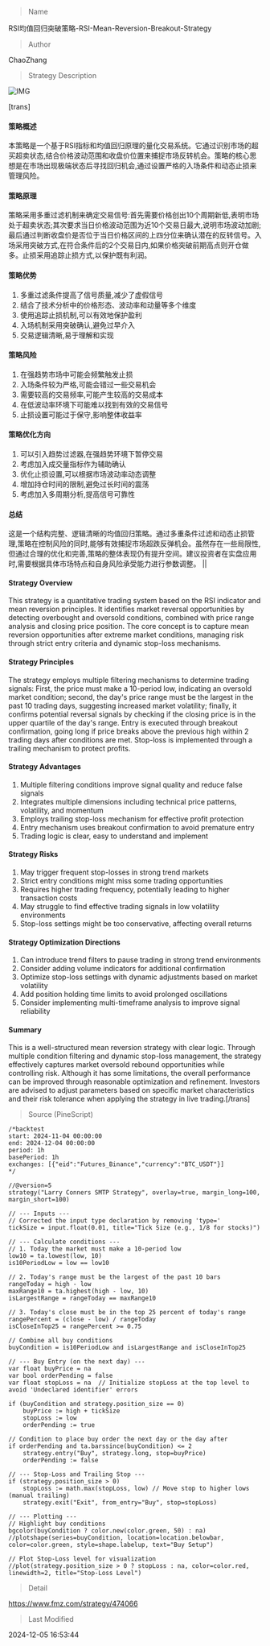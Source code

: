 
> Name

RSI均值回归突破策略-RSI-Mean-Reversion-Breakout-Strategy

> Author

ChaoZhang

> Strategy Description

![IMG](https://www.fmz.com/upload/asset/1e1d78c701d039d62e2.png)

[trans]
#### 策略概述
本策略是一个基于RSI指标和均值回归原理的量化交易系统。它通过识别市场的超买超卖状态,结合价格波动范围和收盘价位置来捕捉市场反转机会。策略的核心思想是在市场出现极端状态后寻找回归机会,通过设置严格的入场条件和动态止损来管理风险。

#### 策略原理
策略采用多重过滤机制来确定交易信号:首先需要价格创出10个周期新低,表明市场处于超卖状态;其次要求当日价格波动范围为近10个交易日最大,说明市场波动加剧;最后通过判断收盘价是否位于当日价格区间的上四分位来确认潜在的反转信号。入场采用突破方式,在符合条件后的2个交易日内,如果价格突破前期高点则开仓做多。止损采用追踪止损方式,以保护既有利润。

#### 策略优势
1. 多重过滤条件提高了信号质量,减少了虚假信号
2. 结合了技术分析中的价格形态、波动率和动量等多个维度
3. 使用追踪止损机制,可以有效地保护盈利
4. 入场机制采用突破确认,避免过早介入
5. 交易逻辑清晰,易于理解和实现

#### 策略风险
1. 在强趋势市场中可能会频繁触发止损
2. 入场条件较为严格,可能会错过一些交易机会
3. 需要较高的交易频率,可能产生较高的交易成本
4. 在低波动率环境下可能难以找到有效的交易信号
5. 止损设置可能过于保守,影响整体收益率

#### 策略优化方向
1. 可以引入趋势过滤器,在强趋势环境下暂停交易
2. 考虑加入成交量指标作为辅助确认
3. 优化止损设置,可以根据市场波动率动态调整
4. 增加持仓时间的限制,避免过长时间的震荡
5. 考虑加入多周期分析,提高信号可靠性

#### 总结
这是一个结构完整、逻辑清晰的均值回归策略。通过多重条件过滤和动态止损管理,策略在控制风险的同时,能够有效捕捉市场超跌反弹机会。虽然存在一些局限性,但通过合理的优化和完善,策略的整体表现仍有提升空间。建议投资者在实盘应用时,需要根据具体市场特点和自身风险承受能力进行参数调整。 || 

#### Strategy Overview
This strategy is a quantitative trading system based on the RSI indicator and mean reversion principles. It identifies market reversal opportunities by detecting overbought and oversold conditions, combined with price range analysis and closing price position. The core concept is to capture mean reversion opportunities after extreme market conditions, managing risk through strict entry criteria and dynamic stop-loss mechanisms.

#### Strategy Principles
The strategy employs multiple filtering mechanisms to determine trading signals: First, the price must make a 10-period low, indicating an oversold market condition; second, the day's price range must be the largest in the past 10 trading days, suggesting increased market volatility; finally, it confirms potential reversal signals by checking if the closing price is in the upper quartile of the day's range. Entry is executed through breakout confirmation, going long if price breaks above the previous high within 2 trading days after conditions are met. Stop-loss is implemented through a trailing mechanism to protect profits.

#### Strategy Advantages
1. Multiple filtering conditions improve signal quality and reduce false signals
2. Integrates multiple dimensions including technical price patterns, volatility, and momentum
3. Employs trailing stop-loss mechanism for effective profit protection
4. Entry mechanism uses breakout confirmation to avoid premature entry
5. Trading logic is clear, easy to understand and implement

#### Strategy Risks
1. May trigger frequent stop-losses in strong trend markets
2. Strict entry conditions might miss some trading opportunities
3. Requires higher trading frequency, potentially leading to higher transaction costs
4. May struggle to find effective trading signals in low volatility environments
5. Stop-loss settings might be too conservative, affecting overall returns

#### Strategy Optimization Directions
1. Can introduce trend filters to pause trading in strong trend environments
2. Consider adding volume indicators for additional confirmation
3. Optimize stop-loss settings with dynamic adjustments based on market volatility
4. Add position holding time limits to avoid prolonged oscillations
5. Consider implementing multi-timeframe analysis to improve signal reliability

#### Summary
This is a well-structured mean reversion strategy with clear logic. Through multiple condition filtering and dynamic stop-loss management, the strategy effectively captures market oversold rebound opportunities while controlling risk. Although it has some limitations, the overall performance can be improved through reasonable optimization and refinement. Investors are advised to adjust parameters based on specific market characteristics and their risk tolerance when applying the strategy in live trading.[/trans]



> Source (PineScript)

``` pinescript
/*backtest
start: 2024-11-04 00:00:00
end: 2024-12-04 00:00:00
period: 1h
basePeriod: 1h
exchanges: [{"eid":"Futures_Binance","currency":"BTC_USDT"}]
*/

//@version=5
strategy("Larry Conners SMTP Strategy", overlay=true, margin_long=100, margin_short=100)

// --- Inputs ---
// Corrected the input type declaration by removing 'type='
tickSize = input.float(0.01, title="Tick Size (e.g., 1/8 for stocks)")

// --- Calculate conditions ---
// 1. Today the market must make a 10-period low
low10 = ta.lowest(low, 10)
is10PeriodLow = low == low10

// 2. Today's range must be the largest of the past 10 bars
rangeToday = high - low
maxRange10 = ta.highest(high - low, 10)
isLargestRange = rangeToday == maxRange10

// 3. Today's close must be in the top 25 percent of today's range
rangePercent = (close - low) / rangeToday
isCloseInTop25 = rangePercent >= 0.75

// Combine all buy conditions
buyCondition = is10PeriodLow and isLargestRange and isCloseInTop25

// --- Buy Entry (on the next day) ---
var float buyPrice = na
var bool orderPending = false
var float stopLoss = na  // Initialize stopLoss at the top level to avoid 'Undeclared identifier' errors

if (buyCondition and strategy.position_size == 0)
    buyPrice := high + tickSize
    stopLoss := low
    orderPending := true

// Condition to place buy order the next day or the day after
if orderPending and ta.barssince(buyCondition) <= 2
    strategy.entry("Buy", strategy.long, stop=buyPrice)
    orderPending := false

// --- Stop-Loss and Trailing Stop ---
if (strategy.position_size > 0)
    stopLoss := math.max(stopLoss, low) // Move stop to higher lows (manual trailing)
    strategy.exit("Exit", from_entry="Buy", stop=stopLoss)

// --- Plotting ---
// Highlight buy conditions
bgcolor(buyCondition ? color.new(color.green, 50) : na)
//plotshape(series=buyCondition, location=location.belowbar, color=color.green, style=shape.labelup, text="Buy Setup")

// Plot Stop-Loss level for visualization
//plot(strategy.position_size > 0 ? stopLoss : na, color=color.red, linewidth=2, title="Stop-Loss Level")
```

> Detail

https://www.fmz.com/strategy/474066

> Last Modified

2024-12-05 16:53:44

